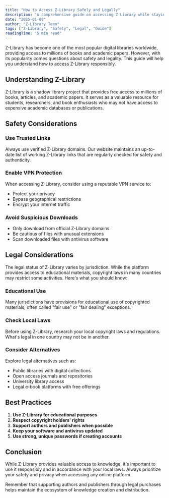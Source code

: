 ```yaml
---
title: "How to Access Z-Library Safely and Legally"
description: "A comprehensive guide on accessing Z-Library while staying safe online and understanding the legal implications."
date: "2025-01-08"
author: "Z-Library Team"
tags: ["Z-Library", "Safety", "Legal", "Guide"]
readingTime: "5 min read"
---
```


Z-Library has become one of the most popular digital libraries worldwide, providing access to millions of books and academic papers. However, with its popularity comes questions about safety and legality. This guide will help you understand how to access Z-Library responsibly.

## Understanding Z-Library

Z-Library is a shadow library project that provides free access to millions of books, articles, and academic papers. It serves as a valuable resource for students, researchers, and book enthusiasts who may not have access to expensive academic databases or publications.

## Safety Considerations

### Use Trusted Links
Always use verified Z-Library domains. Our website maintains an up-to-date list of working Z-Library links that are regularly checked for safety and authenticity.

### Enable VPN Protection
When accessing Z-Library, consider using a reputable VPN service to:
* Protect your privacy
* Bypass geographical restrictions
* Encrypt your internet traffic

### Avoid Suspicious Downloads
* Only download from official Z-Library domains
* Be cautious of files with unusual extensions
* Scan downloaded files with antivirus software

## Legal Considerations

The legal status of Z-Library varies by jurisdiction. While the platform provides access to educational materials, copyright laws in many countries may restrict some activities. Here's what you should know:

### Educational Use
Many jurisdictions have provisions for educational use of copyrighted materials, often called "fair use" or "fair dealing" exceptions.

### Check Local Laws
Before using Z-Library, research your local copyright laws and regulations. What's legal in one country may not be in another.

### Consider Alternatives
Explore legal alternatives such as:
* Public libraries with digital collections
* Open access journals and repositories
* University library access
* Legal e-book platforms with free offerings

## Best Practices

1. **Use Z-Library for educational purposes**
2. **Respect copyright holders' rights**
3. **Support authors and publishers when possible**
4. **Keep your software and antivirus updated**
5. **Use strong, unique passwords if creating accounts**

## Conclusion

While Z-Library provides valuable access to knowledge, it's important to use it responsibly and in accordance with your local laws. Always prioritize your safety and privacy when accessing any online platform.

Remember that supporting authors and publishers through legal purchases helps maintain the ecosystem of knowledge creation and distribution.